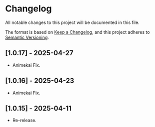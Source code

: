 # Changelog

All notable changes to this project will be documented in this file.

The format is based on [Keep a Changelog](https://keepachangelog.com/en/1.0.0/),
and this project adheres to [Semantic Versioning](https://semver.org/spec/v2.0.0.html).

## [1.0.17] - 2025-04-27
- Animekai Fix.

## [1.0.16] - 2025-04-23
- Animekai Fix.
  
## [1.0.15] - 2025-04-11
- Re-release.
  
